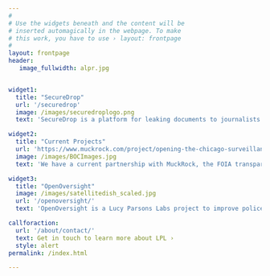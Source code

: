 ```yaml
---
#
# Use the widgets beneath and the content will be
# inserted automagically in the webpage. To make
# this work, you have to use › layout: frontpage
#
layout: frontpage
header:
   image_fullwidth: alpr.jpg


widget1:
  title: "SecureDrop"
  url: '/securedrop'
  image: /images/securedroplogo.png
  text: 'SecureDrop is a platform for leaking documents to journalists securely and without compromising sources. LPL has launched Black Rose, our SecureDrop instance. We are the only group running an instance in Chicago and will be assisting journalists in breaking stories.'

widget2:
  title: "Current Projects"
  url: 'https://www.muckrock.com/project/opening-the-chicago-surveillance-fund-25/'
  image: /images/BOCImages.jpg 
  text: 'We have a current partnership with MuckRock, the FOIA transparency organization, into the Chicago Police Departments use of 1505 funds. Based on civil asset forfeiture, 1505 is a slush fund that CPD maintains, with a significant portion of their purchases going into purchasing surveillance equipment.'

widget3:
  title: "OpenOversight"
  image: /images/satellitedish_scaled.jpg
  url: '/openoversight/'
  text: 'OpenOversight is a Lucy Parsons Labs project to improve police accountability using public and crowdsourced data. We maintain a database of police officers and provide a digital gallery that allows the public to identify the name and badge number of a police officer they would like to file a complaint about.'

callforaction:
  url: '/about/contact/'
  text: Get in touch to learn more about LPL ›
  style: alert
permalink: /index.html

---
```

